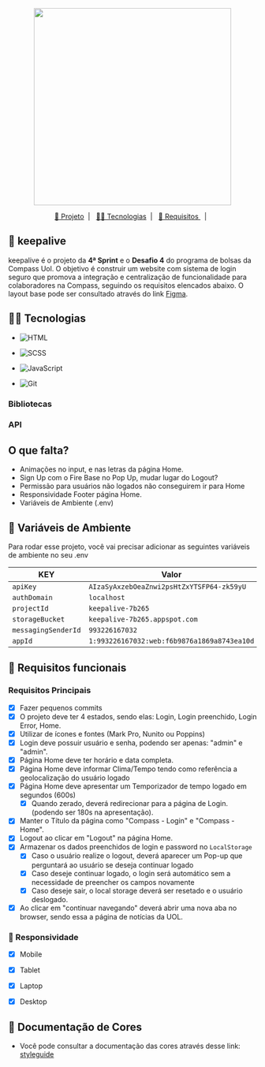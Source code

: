 <div align='center'>
    <img height='400px' src="./assets/github-rounded.png">
</div>


<p align="center">
  <a href="#-keepalive">🔐 Projeto</a>&nbsp;&nbsp;|&nbsp;&nbsp;
  <a href="#-Tecnologias"> 👩‍💻 Tecnologias</a>&nbsp;&nbsp;|&nbsp;&nbsp;
  <a href="#-Requisitos">  📝 Requisitos  </a>&nbsp;&nbsp;|&nbsp;&nbsp;
</p>

## 🔐 keepalive
keepalive é o projeto da **4ª Sprint** e o **Desafio 4** do programa de bolsas da Compass Uol. O objetivo é construir um website com sistema de login seguro que promova a integração e centralização de funcionalidade para colaboradores na Compass, seguindo os requisitos elencados abaixo. O layout base pode ser consultado através do link [Figma](https://www.figma.com/file/SB6I496lrUWjhHFYLpbhiZ/Folio-Agency-1.0-(Community)-(Copy)?node-id=0%3A695). ⠀

## 👩‍💻 Tecnologias
- ![HTML](https://img.shields.io/badge/HTML5-E34F26?style=for-the-badge&logo=html5&logoColor=white)

- ![SCSS](https://img.shields.io/badge/Sass-CC6699?style=for-the-badge&logo=sass&logoColor=white)

- ![JavaScript](https://img.shields.io/badge/JavaScript-F7DF1E?style=for-the-badge&logo=javascript&logoColor=black)

- ![Git](https://img.shields.io/badge/GIT-E44C30?style=for-the-badge&logo=git&logoColor=white)

### Bibliotecas

### API

## O que falta?
- Animações no input, e nas letras da página Home.
- Sign Up com o Fire Base no Pop Up, mudar lugar do Logout?
- Permissão para usuários não logados não conseguirem ir para Home
- Responsividade Footer página Home.
- Variáveis de Ambiente (.env)

## 🔑 Variáveis de Ambiente

Para rodar esse projeto, você vai precisar adicionar as seguintes variáveis de ambiente no seu .env

| **KEY**              | Valor                                                            |
| -------------------- | ---------------------------------------------------------------- |
| `apiKey`             | `AIzaSyAxzebOeaZnwi2psHtZxYTSFP64-zk59yU`                        |
| `authDomain`         |  `localhost`                                                     |
| `projectId`          |  `keepalive-7b265`                                               |
| `storageBucket`      |  `keepalive-7b265.appspot.com`                                   |
| `messagingSenderId`  |  `993226167032`                                                  |
| `appId`              |  `1:993226167032:web:f6b9876a1869a8743ea10d`                            |


 ## 📝 Requisitos funcionais

### Requisitos Principais

- [X] Fazer pequenos commits
- [X] O projeto deve ter 4 estados, sendo elas: Login, Login preenchido, Login Error, Home.
- [X] Utilizar de ícones e fontes (Mark Pro, Nunito ou Poppins)
- [X] Login deve possuir usuário e senha, podendo ser apenas: "admin" e "admin".
- [X] Página Home deve ter horário e data completa.
- [X] Página Home deve informar Clima/Tempo tendo como referência a geolocalização do usuário logado
- [X] Página Home deve apresentar um Temporizador de tempo logado em segundos (600s)
  - [X] Quando zerado, deverá redirecionar para a página de Login. (podendo ser 180s na apresentação).
- [X] Manter o Título da página como "Compass - Login" e "Compass - Home".
- [X] Logout ao clicar em "Logout" na página Home.
- [X] Armazenar os dados preenchidos de login e password no `LocalStorage`
    - [X] Caso o usuário realize o logout, deverá aparecer um Pop-up que perguntará ao usuário se deseja continuar logado
    - [X] Caso deseje continuar logado, o login será automático sem a necessidade de preencher os campos novamente
    - [X] Caso deseje sair, o local storage deverá ser resetado e o usuário deslogado.
- [X] Ao clicar em "continuar navegando" deverá abrir uma nova aba no browser, sendo essa a página de notícias da UOL.

### 📱 Responsividade  
- [X] Mobile
- [X] Tablet
- [X] Laptop
- [X] Desktop


## 🎨 Documentação de Cores

- Você pode consultar a documentação das cores através desse link: [styleguide](./styleguide.md)

